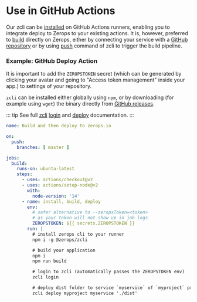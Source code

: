 # Use in GitHub Actions

Our zcli can be [installed](/documentation/cli/installation-authorization.html#installation) on GitHub Actions runners, enabling you to integrate deploy to Zerops to your existing actions. It is, however, preferred to [build](/documentation/build/how-zerops-build-works.html) directly on Zerops, either by connecting your service with a [GitHub repository](/documentation/github/github-integration.html) or by using [push](/documentation/cli/available-commands.html#push-project-name-service-name) command of zcli to trigger the build pipeline.

### Example: GitHub Deploy Action

It is important to add the `ZEROPSTOKEN` secret (which can be generated by clicking your avatar and going to "Access token management" inside your app.) to settings of your repository.

`zcli` can be installed either globally using `npm`, or by downloading (for example using `wget`) the binary directly from [GitHub releases](https://github.com/zeropsio/zcli/releases).

::: tip
See full [zcli](/documentation/cli/available-commands.html) [login](/documentation/cli/available-commands.html#login) and [deploy](/documentation/cli/available-commands.html#deploy-project-name-service-name-space-separated-files-or-directories) documentation.
:::

```yaml
name: Build and then deploy to zerops.io

on:
  push:
    branches: [ master ]

jobs:
  build:
    runs-on: ubuntu-latest
    steps:
      - uses: actions/checkout@v2
      - uses: actions/setup-node@v2
        with:
          node-version: '14'
      - name: install, build, deploy
        env:
          # safer alternative to --zeropsToken=<token>
          # as your token will not show up in job logs
          ZEROPSTOKEN: ${{ secrets.ZEROPSTOKEN }}
        run: |
          # install zerops cli to your runner
          npm i -g @zerops/zcli

          # build your application
          npm i
          npm run build

          # login to zcli (automatically passes the ZEROPSTOKEN env)
          zcli login

          # deploy dist folder to service `myservice` of `myproject` project
          zcli deploy myproject myservice './dist'
```
